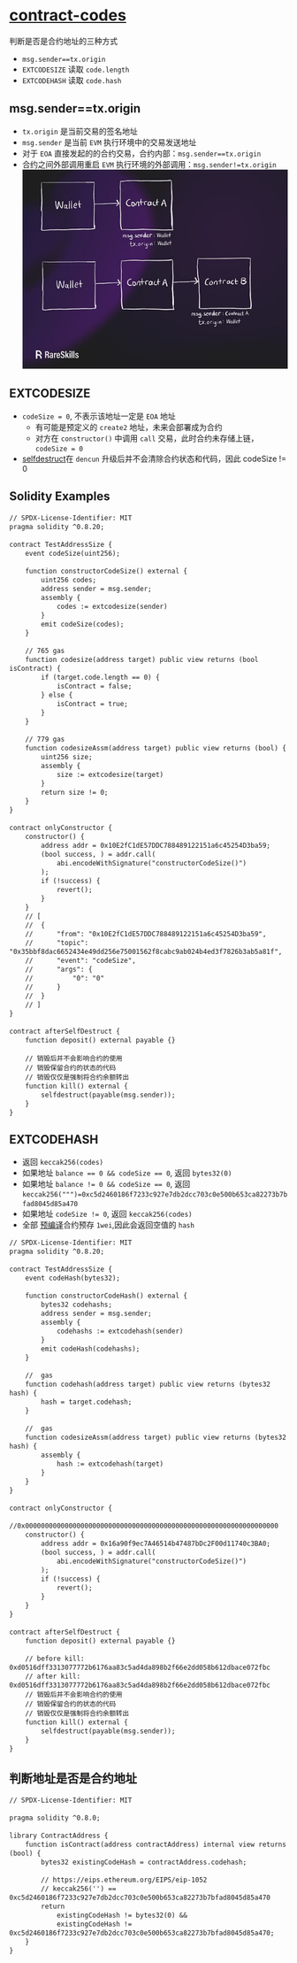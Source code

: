 # [contract-codes](https://www.rareskills.io/post/solidity-code-length)
判断是否是合约地址的三种方式
- `msg.sender==tx.origin`
- `EXTCODESIZE` 读取 `code.length` 
- `EXTCODEHASH` 读取 `code.hash`
## msg.sender==tx.origin
- `tx.origin` 是当前交易的签名地址
- `msg.sender` 是当前 `EVM` 执行环境中的交易发送地址
- 对于 `EOA` 直接发起的的合约交易，合约内部：`msg.sender==tx.origin`
- 合约之间外部调用重启 `EVM` 执行环境的外部调用：`msg.sender!=tx.origin`
![](./images/tx-origin-sender.png)
## EXTCODESIZE
- `codeSize = 0`, 不表示该地址一定是 `EOA` 地址
  - 有可能是预定义的 `create2` 地址，未来会部署成为合约
  - 对方在 `constructor()` 中调用 `call` 交易，此时合约未存储上链，`codeSize = 0`
- [selfdestruct](./contracts-destroy.md)在 `dencun` 升级后并不会清除合约状态和代码，因此 codeSize != 0
## Solidity Examples
```solidity
// SPDX-License-Identifier: MIT
pragma solidity ^0.8.20;

contract TestAddressSize {
    event codeSize(uint256);

    function constructorCodeSize() external {
        uint256 codes;
        address sender = msg.sender;
        assembly {
            codes := extcodesize(sender)
        }
        emit codeSize(codes);
    }

    // 765 gas
    function codesize(address target) public view returns (bool isContract) {
        if (target.code.length == 0) {
            isContract = false;
        } else {
            isContract = true;
        }
    }

    // 779 gas
    function codesizeAssm(address target) public view returns (bool) {
        uint256 size;
        assembly {
            size := extcodesize(target)
        }
        return size != 0;
    }
}

contract onlyConstructor {
    constructor() {
        address addr = 0x10E2fC1dE57DDC788489122151a6c45254D3ba59;
        (bool success, ) = addr.call(
            abi.encodeWithSignature("constructorCodeSize()")
        );
        if (!success) {
            revert();
        }
    }
    // [
    // 	{
    // 		"from": "0x10E2fC1dE57DDC788489122151a6c45254D3ba59",
    // 		"topic": "0x35bbf8dac6652434e49dd256e75001562f8cabc9ab024b4ed3f7826b3ab5a81f",
    // 		"event": "codeSize",
    // 		"args": {
    // 			"0": "0"
    // 		}
    // 	}
    // ]
}

contract afterSelfDestruct {
    function deposit() external payable {}

    // 销毁后并不会影响合约的使用
    // 销毁保留合约的状态的代码
    // 销毁仅仅是强制将合约余额转出
    function kill() external {
        selfdestruct(payable(msg.sender));
    }
}
```
## EXTCODEHASH
- 返回 `keccak256(codes)`
- 如果地址 `balance == 0 && codeSize == 0`, 返回 `bytes32(0)`
- 如果地址 `balance != 0 && codeSize == 0`, 返回 `keccak256(""")=0xc5d2460186f7233c927e7db2dcc703c0e500b653ca82273b7bfad8045d85a470`
- 如果地址 `codeSize != 0`, 返回 `keccak256(codes)`
- 全部 [预编译](../Milestone3/contracts-precompile.md)合约预存 `1wei`,因此会返回空值的 `hash`
```solidity
// SPDX-License-Identifier: MIT
pragma solidity ^0.8.20;

contract TestAddressSize {
    event codeHash(bytes32);

    function constructorCodeHash() external {
        bytes32 codehashs;
        address sender = msg.sender;
        assembly {
            codehashs := extcodehash(sender)
        }
        emit codeHash(codehashs);
    }

    //  gas
    function codehash(address target) public view returns (bytes32 hash) {
        hash = target.codehash;
    }

    //  gas
    function codesizeAssm(address target) public view returns (bytes32 hash) {
        assembly {
            hash := extcodehash(target)
        }
    }
}

contract onlyConstructor {
    //0x0000000000000000000000000000000000000000000000000000000000000000
    constructor() {
        address addr = 0x16a90f9ec7A46514b47487bDc2F00d11740c3BA0;
        (bool success, ) = addr.call(
            abi.encodeWithSignature("constructorCodeSize()")
        );
        if (!success) {
            revert();
        }
    }
}

contract afterSelfDestruct {
    function deposit() external payable {}

    // before kill: 0xd0516dff3313077772b6176aa83c5ad4da898b2f66e2dd058b612dbace072fbc
    // after kill: 0xd0516dff3313077772b6176aa83c5ad4da898b2f66e2dd058b612dbace072fbc
    // 销毁后并不会影响合约的使用
    // 销毁保留合约的状态的代码
    // 销毁仅仅是强制将合约余额转出
    function kill() external {
        selfdestruct(payable(msg.sender));
    }
}
```
## 判断地址是否是合约地址
```solidity
// SPDX-License-Identifier: MIT

pragma solidity ^0.8.0;

library ContractAddress {
    function isContract(address contractAddress) internal view returns (bool) {
        bytes32 existingCodeHash = contractAddress.codehash;

        // https://eips.ethereum.org/EIPS/eip-1052
        // keccak256('') == 0xc5d2460186f7233c927e7db2dcc703c0e500b653ca82273b7bfad8045d85a470
        return
            existingCodeHash != bytes32(0) &&
            existingCodeHash != 0xc5d2460186f7233c927e7db2dcc703c0e500b653ca82273b7bfad8045d85a470;
    }
}
```